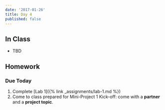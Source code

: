 ```yaml
---
date: '2017-01-26'
title: Day 4
published: false
---
```


## In Class

* TBD


## Homework

### Due Today

1. Complete [Lab 1]({% link _assignments/lab-1.md %})
2. Come to class prepared for Mini-Project 1 Kick-off: come with a **partner** and a **project topic**.
